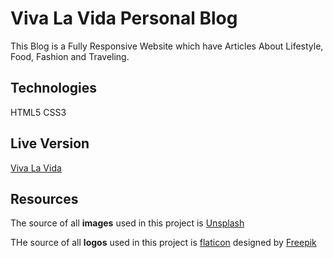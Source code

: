 # Viva La Vida Personal Blog

This Blog is a Fully Responsive Website which have Articles About Lifestyle, Food, Fashion and Traveling.

## Technologies

HTML5
CSS3

## Live Version

[Viva La Vida]()

## Resources

The source of all **images** used in this project is [Unsplash](https://unsplash.com/)

THe source of all **logos** used in this project is [flaticon](https://www.flaticon.com/)
designed by [Freepik](https://www.flaticon.com/authors/freepik)
